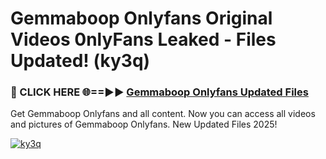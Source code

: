 # Gemmaboop Onlyfans Original Videos 0nlyFans Leaked - Files Updated! (ky3q)

<h3>🔴 CLICK HERE 🌐==►► <a href="https://tinyurl.com/2m67pmp6" rel="nofollow">Gemmaboop Onlyfans Updated Files</a></h3>

Get Gemmaboop Onlyfans and all content. Now you can access all videos and pictures of Gemmaboop Onlyfans. New Updated Files 2025!

[![ky3q](https://i.imgur.com/H4QAA4z.gif)](https://tinyurl.com/2m67pmp6)